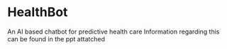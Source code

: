 # HealthBot
An AI based chatbot for predictive health care
Information regarding this can be found in the ppt attatched
